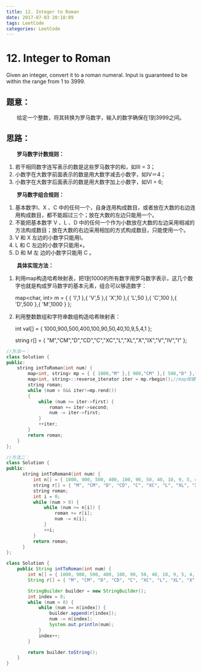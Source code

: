 ```yaml
---
title: 12. Integer to Roman
date: 2017-07-03 20:18:09
tags: LeetCode
categories: LeetCode
---
```


# 12. Integer to Roman

Given an integer, convert it to a roman numeral.
Input is guaranteed to be within the range from 1 to 3999.

## 题意：

　　给定一个整数，将其转换为罗马数字，输入的数字确保在1到3999之间。

<!-- more -->

## 思路：

　　**罗马数字计数规则：**

1. 若干相同数字连写表示的数是这些罗马数字的和，如III = 3；
2. 小数字在大数字前面表示的数是用大数字减去小数字，如IV＝4；
3. 小数字在大数字后面表示的数是用大数字加上小数字，如VI = 6;

　　**罗马数字组合规则：**

1. 基本数字I、X 、C 中的任何一个，自身连用构成数目，或者放在大数的右边连用构成数目，都不能超过三个；放在大数的左边只能用一个。
2. 不能把基本数字 V 、L 、D 中的任何一个作为小数放在大数的左边采用相减的方法构成数目；放在大数的右边采用相加的方式构成数目，只能使用一个。
3. V 和 X 左边的小数字只能用I。
4. L 和 C 左边的小数字只能用×。
5. D 和 M 左 边的小数字只能用 C 。

　　**具体实现方法：**

1. 利用map构造哈希映射表，把1到1000的所有数字用罗马数字表示，这几个数字也就是构成罗马数字的基本元素，组合可以够造数字：

   map<char, int>  m = { { 'I',1 },{ 'V',5 },{ 'X',10 },{ 'L',50 },{ 'C',100 },{ 'D',500 },{ 'M',1000 } };

2. 利用整数数组和字符串数组构造哈希映射表：

   int val[] = { 1000,900,500,400,100,90,50,40,10,9,5,4,1 };

   string r[] = { "M","CM","D","CD","C","XC","L","XL","X","IX","V","IV","I" };

```c++
//方法一：
class Solution {
public:
	string intToRoman(int num) {
        map<int, string> mp = { { 1000,"M" },{ 900,"CM" },{ 500,"D" },{ 400,"CD" },{ 100,"C" },{ 90,"XC" },{ 50,"L" },{ 40,"XL" },{ 10,"X" },{ 9,"IX" },{ 5,"V" },{ 4,"IV" },{ 1,"I" } };
        map<int, string>::reverse_iterator iter = mp.rbegin();//map按键值顺序排列，所以取值的时候要利用逆序迭代器  
        string roman;
        while (num > 0&& iter!=mp.rend())
        {
            while (num >= iter->first) {
                roman += iter->second;
                num -= iter->first;
            }
            ++iter;
      	}
    	return roman;
	}
};

//方法二：
class Solution {
public:
      string intToRoman4(int num) {
          int n[] = { 1000, 900, 500, 400, 100, 90, 50, 40, 10, 9, 5, 4, 1 };
          string r[] = { "M", "CM", "D", "CD", "C", "XC", "L", "XL", "X", "IX", "V", "IV", "I" };
          string roman;
          int i = 0;
          while (num > 0) {
              while (num >= n[i]) {
                  roman += r[i];
                  num -= n[i];
              }
              ++i;
          }
          return roman;
      }
};
```

```java
class Solution {
    public String intToRoman(int num) {
        int n[] = { 1000, 900, 500, 400, 100, 90, 50, 40, 10, 9, 5, 4, 1 };
        String r[] = { "M", "CM", "D", "CD", "C", "XC", "L", "XL", "X", "IX", "V", "IV", "I" };

        StringBuilder builder = new StringBuilder();
        int index = 0;
        while (num > 0) {
            while (num >= n[index]) {
                builder.append(r[index]);
                num -= n[index];
                System.out.println(num);
            }
            index++;
        }

        return builder.toString();
    }
}
```
